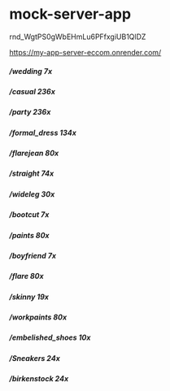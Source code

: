 # mock-server-app

rnd_WgtPS0gWbEHmLu6PFfxgiUB1QlDZ

https://my-app-server-eccom.onrender.com/

##### /wedding 7x
##### /casual 236x
##### /party 236x
##### /formal_dress 134x
##### /flarejean 80x
##### /straight 74x
##### /wideleg 30x
##### /bootcut 7x
##### /paints 80x
##### /boyfriend 7x
##### /flare 80x
##### /skinny 19x
##### /workpaints 80x
##### /embelished_shoes 10x
##### /Sneakers 24x
##### /birkenstock 24x
